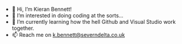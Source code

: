 - 👋 Hi, I’m Kieran Bennett!
- 👀 I’m interested in doing coding at the sorts...
- 🌱 I’m currently learning how the hell Github and Visual Studio work together.
- 📫 Reach me on k.bennett@severndelta.co.uk

<!---
KBennettSevernDelta/KBennettSevernDelta is a ✨ special ✨ repository because its `README.md` (this file) appears on your GitHub profile.
You can click the Preview link to take a look at your changes.
--->
